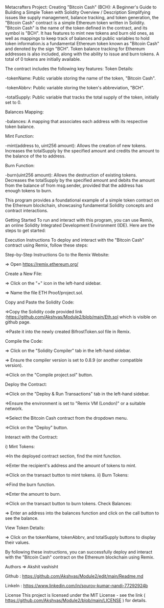 Metacrafters Project: Creating "Bitcoin Cash" (BCH): A Beginner's Guide to Building a Simple Token with Solidity
Overview / Description
Simplifying issues like supply management, balance tracking, and token generation, the "Bitcoin Cash" contract is a simple Ethereum token written in Solidity. "Bitcoin Cash" is the name of the token defined in the contract, and its symbol is "BCH". It has features to mint new tokens and burn old ones, as well as mappings to keep track of balances and public variables to hold token information.is a fundamental Ethereum token known as "Bitcoin Cash" and denoted by the sign "BCH". Token balance tracking for Ethereum addresses is also included, along with the ability to issue and burn tokens. A total of 0 tokens are initially available.

The contract includes the following key features:
Token Details:

-tokenName: Public variable storing the name of the token, "Bitcoin Cash".

-tokenAbbrv: Public variable storing the token's abbreviation, "BCH".

-totalSupply: Public variable that tracks the total supply of the token, initially set to 0.

Balances Mapping:

-balances: A mapping that associates each address with its respective token balance.

Mint Function:

-mint(address to, uint256 amount): Allows the creation of new tokens. Increases the totalSupply by the specified amount and credits the amount to the balance of the to address.

Burn Function:

-burn(uint256 amount): Allows the destruction of existing tokens. Decreases the totalSupply by the specified amount and debits the amount from the balance of from msg.sender, provided that the address has enough tokens to burn.

This program provides a foundational example of a simple token contract on the Ethereum blockchain, showcasing fundamental Solidity concepts and contract interactions.

Getting Started
To run and interact with this program, you can use Remix, an online Solidity Integrated Development Environment (IDE). Here are the steps to get started:

Execution Instructions
To deploy and interact with the "Bitcoin Cash" contract using Remix, follow these steps:

Step-by-Step Instructions
Go to the Remix Website:

=> Open https://remix.ethereum.org/

Create a New File:

=> Click on the "+" icon in the left-hand sidebar.

=> Name the file ETH Proof/project.sol.

Copy and Paste the Solidity Code:

=>Copy the Solidity code provided link :https://github.com/Akshvas/Module2/blob/main/Eth.sol which is visible on github page.

=>Paste it into the newly created BifrostToken.sol file in Remix.

Compile the Code:

=> Click on the "Solidity Compiler" tab in the left-hand sidebar.

=> Ensure the compiler version is set to 0.8.9 (or another compatible version).

=>Click on the "Compile project.sol" button.

Deploy the Contract:

=>Click on the "Deploy & Run Transactions" tab in the left-hand sidebar.

=>Ensure the environment is set to "Remix VM (London)" or a suitable network.

=>Select the Bitcoin Cash contract from the dropdown menu.

=>Click on the "Deploy" button.

Interact with the Contract:

i) Mint Tokens:

=>In the deployed contract section, find the mint function.

=>Enter the recipient's address and the amount of tokens to mint.

=>Click on the transact button to mint tokens.
ii) Burn Tokens:

 =>Find the burn function.

 =>Enter the amount to burn.

 =>Click on the transact button to burn tokens.
Check Balances:

=> Enter an address into the balances function and click on the call button to see the balance.

View Token Details:

=> Click on the tokenName, tokenAbbrv, and totalSupply buttons to display their values.

By following these instructions, you can successfully deploy and interact with the "Bitcoin Cash" contract on the Ethereum blockchain using Remix.

Authors
=> Akshit vashisht

Github : https://github.com/Akshvas/Module2/edit/main/Readme.md

LinkeIn : https://www.linkedin.com/in/sourov-kumar-nandi-77292924b

License
This project is licensed under the MIT License - see the link ( https://github.com/Akshvas/Module2/blob/main/LICENSE ) for details.
